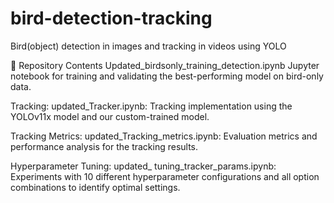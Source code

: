 # bird-detection-tracking
Bird(object) detection in images and tracking in videos using YOLO


📁 Repository Contents
Updated_birdsonly_training_detection.ipynb
Jupyter notebook for training and validating the best-performing model on bird-only data.

Tracking:
updated_Tracker.ipynb: Tracking implementation using the YOLOv11x model and our custom-trained model.

Tracking Metrics:
updated_Tracking_metrics.ipynb: Evaluation metrics and performance analysis for the tracking results.

Hyperparameter Tuning:
updated_ tuning_tracker_params.ipynb: Experiments with 10 different hyperparameter configurations and all option combinations to identify optimal settings.

